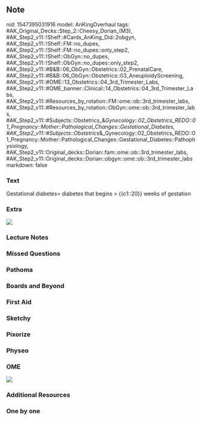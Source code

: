 ## Note
nid: 1547395031916
model: AnKingOverhaul
tags: #AK_Original_Decks::Step_2::Cheesy_Dorian_(M3), #AK_Step2_v11::!Shelf::#Cards_AnKing_Did::2obgyn, #AK_Step2_v11::!Shelf::FM::no_dupes, #AK_Step2_v11::!Shelf::FM::no_dupes::only_step2, #AK_Step2_v11::!Shelf::ObGyn::no_dupes, #AK_Step2_v11::!Shelf::ObGyn::no_dupes::only_step2, #AK_Step2_v11::#B&B::06_ObGyn::Obstetrics::02_PrenatalCare, #AK_Step2_v11::#B&B::06_ObGyn::Obstetrics::03_AneuploidyScreening, #AK_Step2_v11::#OME::13_Obstetrics::04_3rd_Trimester_Labs, #AK_Step2_v11::#OME_banner::Clinical::14_Obstetrics::04_3rd_Trimester_Labs, #AK_Step2_v11::#Resources_by_rotation::FM::ome::ob::3rd_trimester_labs, #AK_Step2_v11::#Resources_by_rotation::ObGyn::ome::ob::3rd_trimester_labs, #AK_Step2_v11::#Subjects::Obstetrics_&_Gynecology::02_Obstetrics_REDO::01_Pregnancy::Mother::Pathological_Changes::Gestational_Diabetes, #AK_Step2_v11::#Subjects::Obstetrics_&_Gynecology::02_Obstetrics_REDO::01_Pregnancy::Mother::Pathological_Changes::Gestational_Diabetes::Pathophysiology, #AK_Step2_v11::Original_decks::Dorian::fam::ome::ob::3rd_trimester_labs, #AK_Step2_v11::Original_decks::Dorian::obgyn::ome::ob::3rd_trimester_labs
markdown: false

### Text
Gestational diabetes= diabetes that begins > {{c1::20}} weeks of gestation

### Extra
<div><img src=
"paste-25d53eecae2829b0a36dc8a5e0a24bb42a2c1c46.jpg"></div>

### Lecture Notes


### Missed Questions


### Pathoma


### Boards and Beyond


### First Aid


### Sketchy


### Pixorize


### Physeo


### OME
<div class="ome-widget">
  <a href=
  "https://onlinemeded.org/spa/obstetrics/3rd-trimester-labs/acquire?ref=anki">
  <img src="_OME_AnkiFlashcards_Lesson_6.png"></a>
</div>

### Additional Resources


### One by one

